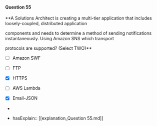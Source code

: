 #### Question  55

**A Solutions Architect is creating a multi-tier application that includes loosely-coupled, distributed application

components and needs to determine a method of sending notifications instantaneously. Using Amazon SNS which transport

protocols are supported? (Select TWO)**

- [ ] Amazon SWF

- [ ] FTP

- [x] HTTPS

- [ ] AWS Lambda

- [x] Email-JSON

*

- hasExplain:: [[explanation_Question  55.md]]
